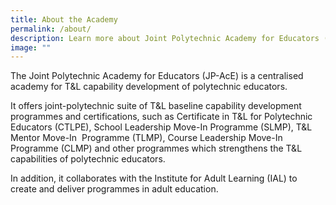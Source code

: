 ```yaml
---
title: About the Academy
permalink: /about/
description: Learn more about Joint Polytechnic Academy for Educators (JP-AcE)
image: ""
---
```

   
The Joint Polytechnic Academy for Educators (JP-AcE) is a centralised academy for T&L capability development of polytechnic educators.

It offers joint-polytechnic suite of T&L baseline capability development programmes and certifications, such as Certificate in T&L for Polytechnic Educators (CTLPE), School Leadership Move-In Programme (SLMP), T&L Mentor Move-In  Programme (TLMP), Course Leadership Move-In Programme (CLMP) and other programmes which strengthens the T&L capabilities of polytechnic educators.

In addition, it collaborates with the Institute for Adult Learning (IAL) to create and deliver programmes in adult education.


